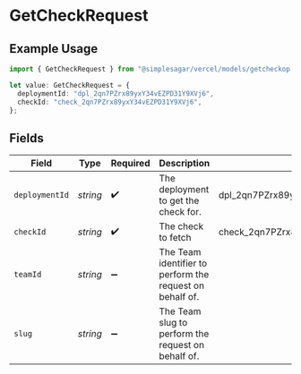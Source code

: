 # GetCheckRequest

## Example Usage

```typescript
import { GetCheckRequest } from "@simplesagar/vercel/models/getcheckop.js";

let value: GetCheckRequest = {
  deploymentId: "dpl_2qn7PZrx89yxY34vEZPD31Y9XVj6",
  checkId: "check_2qn7PZrx89yxY34vEZPD31Y9XVj6",
};
```

## Fields

| Field                                                    | Type                                                     | Required                                                 | Description                                              | Example                                                  |
| -------------------------------------------------------- | -------------------------------------------------------- | -------------------------------------------------------- | -------------------------------------------------------- | -------------------------------------------------------- |
| `deploymentId`                                           | *string*                                                 | :heavy_check_mark:                                       | The deployment to get the check for.                     | dpl_2qn7PZrx89yxY34vEZPD31Y9XVj6                         |
| `checkId`                                                | *string*                                                 | :heavy_check_mark:                                       | The check to fetch                                       | check_2qn7PZrx89yxY34vEZPD31Y9XVj6                       |
| `teamId`                                                 | *string*                                                 | :heavy_minus_sign:                                       | The Team identifier to perform the request on behalf of. |                                                          |
| `slug`                                                   | *string*                                                 | :heavy_minus_sign:                                       | The Team slug to perform the request on behalf of.       |                                                          |